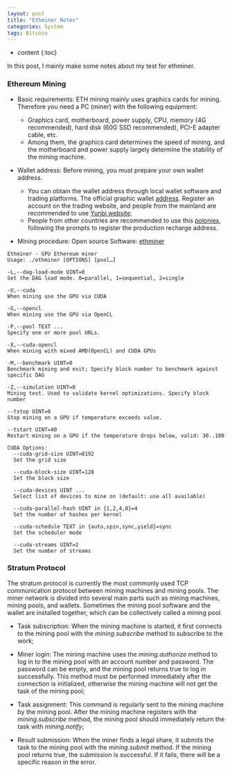 ```yaml
---
layout: post
title: "Ethminer Notes"
categories: System
tags: Bitcoin
--- 
```


* content
{:toc}

In this post, I mainly make some notes about my test for ethminer.




### **Ethereum Mining**

* Basic requirements: ETH mining mainly uses graphics cards for mining. Therefore you need a PC (miner) with the following equipment:

  * Graphics card, motherboard, power supply, CPU, memory (4G recommended), hard disk (60G SSD recommended), PCI-E adapter cable, etc.
  * Among them, the graphics card determines the speed of mining, and the motherboard and power supply largely determine the stability of the mining machine.


* Wallet address: Before mining, you must prepare your own wallet address. 

  * You can obtain the wallet address through local wallet software and trading platforms. The official graphic wallet [address](https://github.com/ethereum/mist/releases). Register an account on the trading website, and people from the mainland are recommended to use [Yunbi website](https://yunbi.com/).
  * People from other countries are recommended to use this [poloniex](https://poloniex.com/), following the prompts to register the production recharge address.

* Mining procedure: Open source Software: [ethminer](https://github.com/ethereum-mining/ethminer)

```
Ethminer - GPU Ethereum miner
Usage: ./ethminer [OPTIONS] [pool…]

-L,--dag-load-mode UINT=0   
Set the DAG load mode. 0=parallel, 1=sequential, 2=single

-U,--cuda                   
When mining use the GPU via CUDA

-G,--opencl                 
When mining use the GPU via OpenCL

-P,--pool TEXT ...          
Specify one or more pool URLs. 

-X,--cuda-opencl            
When mining with mixed AMD(OpenCL) and CUDA GPUs

-M,--benchmark UINT=0       
Benchmark mining and exit; Specify block number to benchmark against specific DAG

-Z,--simulation UINT=0      
Mining test. Used to validate kernel optimizations. Specify block number

--tstop UINT=0              
Stop mining on a GPU if temperature exceeds value.

--tstart UINT=40            
Restart mining on a GPU if the temperature drops below, valid: 30..100

CUDA Options:
  --cuda-grid-size UINT=8192  
  Set the grid size

  --cuda-block-size UINT=128  
  Set the block size

  --cuda-devices UINT ...     
  Select list of devices to mine on (default: use all available)

  --cuda-parallel-hash UINT in {1,2,4,8}=4
  Set the number of hashes per kernel

  --cuda-schedule TEXT in {auto,spin,sync,yield}=sync
  Set the scheduler mode

  --cuda-streams UINT=2       
  Set the number of streams
  ```

### **Stratum Protocol**

The stratum protocol is currently the most commonly used TCP communication protocol between mining machines and mining pools. The miner network is divided into several main parts such as mining machines, mining pools, and wallets. Sometimes the mining pool software and the wallet are installed together, which can be collectively called a mining pool.

* Task subscription: When the mining machine is started, it first connects to the mining pool with the *mining.subscribe* method to subscribe to the work;

* Miner login: The mining machine uses the *mining.authorize* method to log in to the mining pool with an account number and password. The password can be empty, and the mining pool returns true to log in successfully. This method must be performed immediately after the connection is initialized, otherwise the mining machine will not get the task of the mining pool;

* Task assignment: This command is regularly sent to the mining machine by the mining pool. After the mining machine registers with the *mining.subscribe* method, the mining pool should immediately return the task with *mining.notify*;

* Result submission: When the miner finds a legal share, it submits the task to the mining pool with the *mining.submit* method. If the mining pool returns true, the submission is successful. If it fails, there will be a specific reason in the error.